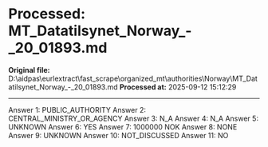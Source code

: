 # Processed: MT_Datatilsynet_Norway_-_20_01893.md

**Original file:** D:\aidpas\eurlextract\fast_scrape\organized_mt\authorities\Norway\MT_Datatilsynet_Norway_-_20_01893.md
**Processed at:** 2025-09-12 15:12:29

---

Answer 1: PUBLIC_AUTHORITY
Answer 2: CENTRAL_MINISTRY_OR_AGENCY
Answer 3: N_A
Answer 4: N_A
Answer 5: UNKNOWN
Answer 6: YES
Answer 7: 1000000 NOK
Answer 8: NONE
Answer 9: UNKNOWN
Answer 10: NOT_DISCUSSED
Answer 11: NO